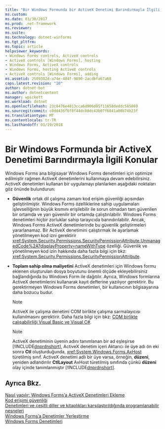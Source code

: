 ```yaml
---
title: "Bir Windows Formunda bir ActiveX Denetimi Barındırmayla İlgili Konular"
ms.custom: 
ms.date: 03/30/2017
ms.prod: .net-framework
ms.reviewer: 
ms.suite: 
ms.technology: dotnet-winforms
ms.tgt_pltfrm: 
ms.topic: article
helpviewer_keywords:
- Windows Forms controls, ActiveX controls
- ActiveX controls [Windows Forms], hosting
- Windows Forms, ActiveX controls
- Windows Forms, hosting ActiveX controls
- ActiveX controls [Windows Forms], adding
ms.assetid: 2509302d-a74e-484f-9890-2acdbfa67a68
caps.latest.revision: "10"
author: dotnet-bot
ms.author: dotnetcontent
manager: wpickett
ms.workload: dotnet
ms.openlocfilehash: 23c8476e4013cca6d906d85f11658deddc585869
ms.sourcegitcommit: c0dd436f6f8f44dc80dc43b07f6841a00b74b23f
ms.translationtype: MT
ms.contentlocale: tr-TR
ms.lasthandoff: 01/19/2018
---
```

# <a name="considerations-when-hosting-an-activex-control-on-a-windows-form"></a>Bir Windows Formunda bir ActiveX Denetimi Barındırmayla İlgili Konular
Windows Forms ana bilgisayar Windows Forms denetimleri için optimize edilmiştir rağmen ActiveX denetimlerini kullanmaya devam edebilirsiniz. ActiveX denetimleri kullanan bir uygulamayı planlarken aşağıdaki noktaları göz önünde bulundurun:  
  
-   **Güvenlik** ortak dil çalışma zamanı kod erişim güvenliği açısından geliştirilmiştir. Windows Forms özelliklerine sahip uygulamaları işlevselliğinin büyük kısmını erişilebilir ile sorun olmadan tam güvenilen bir ortamda ve yarı güvenilir bir ortamda çalıştırılabilir. Windows Forms denetimleri hiçbir zorluklar sahip tarayıcıda barındırılabilir. Ancak, Windows Forms ActiveX denetimlerinde bu güvenlik geliştirmeleri yararlanamaz. Bir ActiveX denetimini çalıştırmak ile ayarlamak yönetilmeyen kod izni gerektirir <xref:System.Security.Permissions.SecurityPermissionAttribute.UnmanagedCode%2A?displayProperty=nameWithType> özelliği. Güvenlik ve yönetilmeyen kod izin hakkında daha fazla bilgi için bkz: <xref:System.Security.Permissions.SecurityPermissionAttribute>.  
  
-   **Toplam sahip olma maliyetini** ActiveX denetimleri için Windows formu eklenen oluşturulan dosya boyutunu önemli ölçüde ekleyebilirsiniz bağlandığında bu Windows Form ile dağıtılır. Ayrıca, Windows formlarına ActiveX denetimlerini kullanarak kayıt defterine yazılıyor gerektirir. Bu gerektirmeyen Windows Forms denetimleri, bir kullanıcının bilgisayarına daha bozucu budur.  
  
    > [!NOTE]
    >  ActiveX ile çalışma denetimi COM birlikte çalışma sarmalayıcısı kullanılmasını gerektirir. Daha fazla bilgi için bkz: [COM birlikte çalışabilirliği Visual Basic ve Visual C#](~/docs/visual-basic/programming-guide/com-interop/com-interoperability-in-net-framework-applications.md).  
  
    > [!NOTE]
    >  ActiveX denetiminin üyenin adını tanımlanan bir ad eşleşirse [!INCLUDE[dnprdnshort](../../../../includes/dnprdnshort-md.md)], ActiveX denetim içeri Aktarıcı ile üye adı ön eki sonra **Ctl** oluşturduğunda, <xref:System.Windows.Forms.AxHost> türetilmiş sınıf. ActiveX denetimi adlı bir üye varsa, örneğin, **düzeni**, yeniden adlandırılır **CtlLayout** AxHost türetilmiş sınıfında çünkü **düzeni** olay içinde tanımlanmıştır [!INCLUDE[dnprdnshort](../../../../includes/dnprdnshort-md.md)].  
  
## <a name="see-also"></a>Ayrıca Bkz.  
 [Nasıl yapılır: Windows Forms’a ActiveX Denetimleri Ekleme](../../../../docs/framework/winforms/controls/how-to-add-activex-controls-to-windows-forms.md)  
 [Kod erişimi güvenliği](../../../../docs/framework/misc/code-access-security.md)  
 [Denetimleri ve çeşitli diller ve kitaplıkları karşılaştırıldığında programlanabilir nesneleri](http://msdn.microsoft.com/library/021f2a1b-8247-4348-a5ad-e1d9ab23004b)  
 [Windows Forms’a Denetimler Yerleştirme](../../../../docs/framework/winforms/controls/putting-controls-on-windows-forms.md)  
 [Windows Forms Denetimleri](../../../../docs/framework/winforms/controls/index.md)
